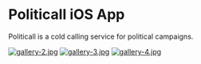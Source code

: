 # Politicall iOS App
Politicall is a cold calling service for political campaigns.

[![gallery-2.jpg](https://s21.postimg.org/6wodzwlzr/gallery-2.jpg)](https://postimg.org/image/uawdbu3wz/)
[![gallery-3.jpg](https://s11.postimg.org/qjpyzl2v7/gallery-3.jpg)](https://postimg.org/image/phfsh1k1r/)
[![gallery-4.jpg](https://s8.postimg.org/cq0ttr4yt/gallery-4.jpg)](https://postimg.org/image/dfjm645i9/)

